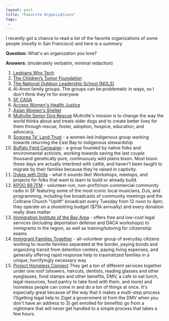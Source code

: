 ```yaml
---
layout: post
title: "Favorite Organizations"
tags:
 -
---
```


I recently got a chance to read a list of the favorite organizations of some people (mostly in San Francisco) and here is a summary

**Question:** What's an organization you love?

**Answers:** (moderately verbatim, minimal redaction)

1. [Lesbians Who Tech](https://lesbianswhotech.org)
1. [The Children’s Tumor Foundation](https://www.ctf.org/)
1. [The National Outdoor Leadership School (NOLS)](https://www.nols.edu/en/)
1. Al-Anon family groups. The groups can be problematic in ways, so I don't think they're for everyone
1. [SF CASA](https://www.sfcasa.org/)
1. [Access Women's Health Justice](https://accesswhj.org)
1. [Asian Women's Shelter](https://www.sfaws.org/)
1. [Muttville Senior Dog Rescue](https://muttville.org/) Muttville's mission is to change the way the world thinks about and treats older dogs and to create better lives for them through rescue, foster, adoption, hospice, education, and advocacy.
1. [Sogorea Te' Land Trust](https://sogoreate-landtrust.com/) - a women-led indigenous group working towards returning the East Bay to indigenous stewardship
1. [Buffalo Field Campaign](https://www.buffalofieldcampaign.org/) - a group founded by native folks and environmental activists, working towards saving the last couple thousand genetically pure, continuously wild plains bison. Most bison these days are actually interbred with cattle, and haven't been taught to migrate by their families because they're raised in captivity.
1. [Dykes with Drills](https://www.dykeswithdrills.com/) - what it sounds like! Workshops, meetups, and projects for folks that want to learn to build or already build.
1. [KPOO 89.7FM](http://www.kpoo.com/) - volunteer-run, non-profit/non-commercial community radio in SF featuring some of the most iconic local musicians, DJs, and programming, including live broadcasts of community meetings and the Coltrane Church "Uplift" broadcast every Tuesday from 12 noon to 4pm; they operate on a shoestring budget ($75k annually) and every donation really does matter
1. [Immigration Institute of the Bay Area](https://iibayarea.org/) - offers free and low-cost legal services (including deportation defense and DACA workshops) to immigrants in the region, as well as training/tutoring for citizenship exams
1. [Immigrant Families Together](https://immigrantfamiliestogether.com/) - all-volunteer group of everyday citizens working to reunite families separated at the border, paying bonds and organizing transit from detention centers, paying living expenses, and generally offering rapid response help to traumatized families in a unique, horrifyingly necessary way 
1. [Project Homeless Connect](https://www.projecthomelessconnect.org/) They get a ton of different services together under one roof (showers, haircuts, dentists, reading glasses and other eyeglasses, food stamps and other benefits, DMV, a cafe to eat lunch, legal resources, food pantry to take food with them, and more) and homeless people can come in and do a ton of things at once. It's especially great because of the way that it makes a multi-step process (1)getting legal help to 2)get a government id from the DMV when you don't have an address to 3) get enrolled for benefits) go from a nightmare that will never get handled to a simple process that takes a few hours.

